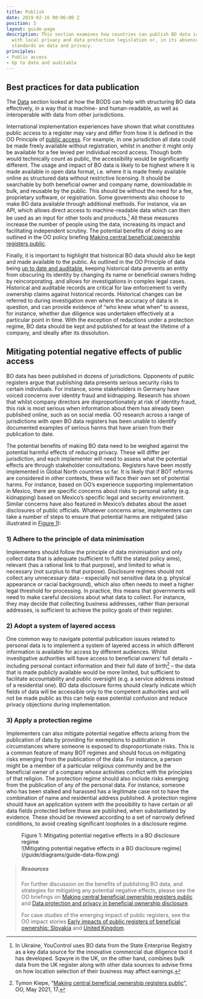 ```yaml
---
title: Publish
date: 2019-02-16 00:06:00 Z
position: 5
layout: guide-page
description: This section examines how countries can publish BO data in accordance
  with local privacy and data protection legislation or, in its absence, international
  standards on data and privacy.
principles:
- Public access
- Up to date and auditable
---
```


## Best practices for data publication

The [Data](/guide/data) section looked at how the BODS can help with structuring BO data effectively, in a way that is machine- and human-readable, as well as interoperable with data from other jurisdictions.

International implementation experiences have shown that what constitutes public access to a register may vary and differ from how it is defined in the OO Principle of [public access](/principles/public-access). For example, in one jurisdiction all data could be made freely available without registration, whilst in another it might only be available for a fee levied per individual record access. Though both would technically count as public, the accessibility would be significantly different. The usage and impact of BO data is likely to be highest where it is made available in open data format, i.e. where it is made freely available online as structured data without restrictive licensing. It should be searchable by both beneficial owner and company name, downloadable in bulk, and reusable by the public. This should be without the need for a fee, proprietary software, or registration. Some governments also choose to make BO data available through additional methods. For instance, via an API, which allows direct access to machine-readable data which can then be used as an input for other tools and products.[^17] All these measures increase the number of people using the data, increasing its impact and facilitating independent scrutiny. The potential benefits of doing so are outlined in the OO policy briefing [Making central beneficial ownership registers public](/uploads/OO%20Public%20Access%20Briefing.pdf).

[^17]: In Ukraine, YouControl uses BO data from the State Enterprise Registry as a key data source for the innovative commercial due diligence tool it has developed. Sqwyre in the UK, on the other hand, combines bulk data from the UK register along with other data sources to advise firms on how location selection of their business may affect earnings.

Finally, it is important to highlight that historical BO data should also be kept and made available to the public. As outlined in the OO Principle of data being [up to date and auditable](/principles/up-to-date-auditable/), keeping historical data prevents an entity from obscuring its identity by changing its name or beneficial owners hiding by reincorporating. and allows for investigations in complex legal cases. Historical and auditable records are critical for law enforcement to verify ownership claims against historical records. Historical changes can be referred to during investigation even where the accuracy of data is in question, and can provide evidence of “who knew what when” to assess, for instance, whether due diligence was undertaken effectively at a particular point in time. With the exception of redactions under a protection regime, BO data should be kept and published for at least the lifetime of a company, and ideally after its dissolution.

## Mitigating potential negative effects of public access

BO data has been published in dozens of jurisdictions. Opponents of public registers argue that publishing data presents serious security risks to certain individuals. For instance, some stakeholders in Germany have voiced concerns over identity fraud and kidnapping. Research has shown that whilst company directors are disproportionately at risk of identity fraud, this risk is most serious when information about them has already been published online, such as on social media. OO research across a range of jurisdictions with open BO data registers has been unable to identify documented examples of serious harms that have arisen from their publication to date. 

The potential benefits of making BO data need to be weighed against the potential harmful effects of reducing privacy. These will differ per jurisdiction, and each implementer will need to assess what the potential effects are through stakeholder consultations. Registers have been mostly implemented in Global North countries so far. It is likely that if BOT reforms are considered in other contexts, these will face their own set of potential harms. For instance, based on OO’s experience supporting implementation in Mexico, there are specific concerns about risks to personal safety (e.g. kidnapping) based on Mexico’s specific legal and security environment. Similar concerns have also featured in Mexico’s debates about the asset disclosures of public officials. Whatever concerns arise, implementers can take a number of steps to ensure that potential harms are mitigated (also illustrated in [Figure 1](#figure-1)):

### 1) Adhere to the principle of data minimisation

Implementers should follow the principle of data minimisation and only collect data that is adequate (sufficient to fulfil the stated policy aims), relevant (has a rational link to that purpose), and limited to what is necessary (not surplus to that purpose). Disclosure regimes should not collect any unnecessary data – especially not sensitive data (e.g. physical appearance or racial background), which also often needs to meet a higher legal threshold for processing. In practice, this means that governments will need to make careful decisions about what data to collect. For instance, they may decide that collecting business addresses, rather than personal addresses, is sufficient to achieve the policy goals of their register.

### 2) Adopt a system of layered access

One common way to navigate potential publication issues related to personal data is to implement a system of layered access in which different information is available for access by different audiences. Whilst investigative authorities will have access to beneficial owners’ full details – including personal contact information and their full date of birth[^18] – the data that is made publicly available would be more limited, but sufficient to facilitate accountability and public oversight (e.g. a service address instead of a residential one). BO data disclosure forms should clearly indicate which fields of data will be accessible only to the competent authorities and will not be made public as this can help ease potential confusion and reduce privacy objections during implementation.

[^18]: Tymon Kiepe, “[Making central beneficial ownership registers public](/uploads/OO%20Public%20Access%20Briefing.pdf)”, OO, May 2021, 17.

### 3) Apply a protection regime
   
Implementers can also mitigate potential negative effects arising from the publication of data by providing for exemptions to publication in circumstances where someone is exposed to disproportionate risks. This is a common feature of many BOT regimes and should focus on mitigating risks emerging from the publication of the data. For instance, a person might be a member of a particular religious community and be the beneficial owner of a company whose activities conflict with the principles of that religion. The protection regime should also include risks emerging from the publication of any of the personal data. For instance, someone who has been stalked and harassed has a legitimate case not to have the combination of name and residential address published. A protection regime should have an application system with the possibility to have certain or all data fields protected before these are published, when substantiated by evidence. These should be reviewed according to a set of narrowly defined conditions, to avoid creating significant loopholes in a disclosure regime.

<figure markdown="1">
<figcaption id="figure-1">Figure 1: Mitigating potential negative effects in a BO disclosure regime</figcaption>
![Mitigating potential negative effects in a BO disclosure regime](/guide/diagrams/guide-data-flow.png)
</figure>

> ##### Resources
> 
> For further discussion on the benefits of publishing BO data, and strategies for mitigating any potential negative effects, please see the OO briefings on [Making central beneficial ownership registers public](/uploads/OO%20Public%20Access%20Briefing.pdf) and [Data protection and privacy in beneficial ownership disclosure](/uploads/oo-data-protection-and-privacy-188205.pdf).
>
> For case studies of the emerging impact of public registers, see the OO impact stories [Early impacts of public registers of beneficial ownership: Slovakia](/uploads/slovakia-impact-story.pdf) and [United Kingdom](/uploads/OO%20Impact%20Story%20UK.pdf).